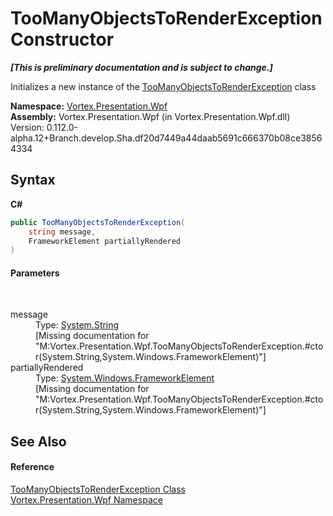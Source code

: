 # TooManyObjectsToRenderException Constructor 
 _**\[This is preliminary documentation and is subject to change.\]**_

Initializes a new instance of the <a href="T_Vortex_Presentation_Wpf_TooManyObjectsToRenderException.md">TooManyObjectsToRenderException</a> class

**Namespace:**&nbsp;<a href="N_Vortex_Presentation_Wpf.md">Vortex.Presentation.Wpf</a><br />**Assembly:**&nbsp;Vortex.Presentation.Wpf (in Vortex.Presentation.Wpf.dll) Version: 0.112.0-alpha.12+Branch.develop.Sha.df20d7449a44daab5691c666370b08ce38564334

## Syntax

**C#**<br />
``` C#
public TooManyObjectsToRenderException(
	string message,
	FrameworkElement partiallyRendered
)
```


#### Parameters
&nbsp;<dl><dt>message</dt><dd>Type: <a href="https://docs.microsoft.com/dotnet/api/system.string" target="_blank">System.String</a><br />\[Missing <param name="message"/> documentation for "M:Vortex.Presentation.Wpf.TooManyObjectsToRenderException.#ctor(System.String,System.Windows.FrameworkElement)"\]</dd><dt>partiallyRendered</dt><dd>Type: <a href="https://docs.microsoft.com/dotnet/api/system.windows.frameworkelement" target="_blank">System.Windows.FrameworkElement</a><br />\[Missing <param name="partiallyRendered"/> documentation for "M:Vortex.Presentation.Wpf.TooManyObjectsToRenderException.#ctor(System.String,System.Windows.FrameworkElement)"\]</dd></dl>

## See Also


#### Reference
<a href="T_Vortex_Presentation_Wpf_TooManyObjectsToRenderException.md">TooManyObjectsToRenderException Class</a><br /><a href="N_Vortex_Presentation_Wpf.md">Vortex.Presentation.Wpf Namespace</a><br />